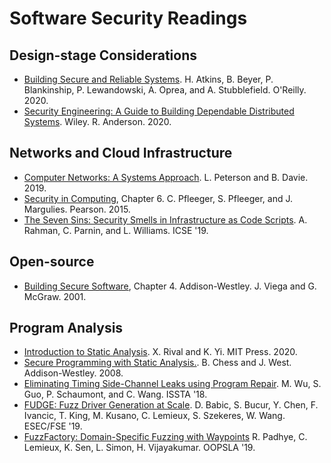 # Software Security Readings

## Design-stage Considerations
- [Building Secure and Reliable Systems](https://landing.google.com/sre/static/pdf/Building_Secure_and_Reliable_Systems.pdf).
  H. Atkins, B. Beyer, P. Blankinship, P. Lewandowski, A. Oprea, and A. Stubblefield. O'Reilly. 2020.
- [Security Engineering: A Guide to Building Dependable Distributed Systems](https://www.cl.cam.ac.uk/~rja14/book.html).
  Wiley. R. Anderson. 2020.

## Networks and Cloud Infrastructure
- [Computer Networks: A Systems Approach](https://book.systemsapproach.org/).
  L. Peterson and B. Davie. 2019.
- [Security in Computing](https://www.pearson.com/us/higher-education/program/Pfleeger-Security-in-Computing-5th-Edition/PGM25284.html), Chapter 6.
  C. Pfleeger, S. Pfleeger, and J. Margulies. Pearson. 2015.
- [The Seven Sins: Security Smells in Infrastructure as Code Scripts](https://akondrahman.github.io/papers/icse19_slic.pdf).
  A. Rahman, C. Parnin, and L. Williams. ICSE '19.

## Open-source
- [Building Secure Software](https://www.amazon.com/Building-Secure-Software-Addison-wesley-Professional/dp/0321774957), Chapter 4.
  Addison-Westley. J. Viega and G. McGraw. 2001.

## Program Analysis
- [Introduction to Static Analysis](https://mitpress.mit.edu/books/introduction-static-analysis).
  X. Rival and K. Yi. MIT Press. 2020.
- [Secure Programming with Static Analysis.](https://www.amazon.com/Secure-Programming-Static-Analysis-Brian/dp/0321424778).
  B. Chess and J. West. Addison-Westley. 2008.
- [Eliminating Timing Side-Channel Leaks using Program Repair](https://meng-wu.github.io/file/WuGSW18.pdf).
  M. Wu, S. Guo, P. Schaumont, and C. Wang. ISSTA '18.
- [FUDGE: Fuzz Driver Generation at Scale](https://research.google/pubs/pub48314/).
  D. Babic, S. Bucur, Y. Chen, F. Ivancic, T. King, M. Kusano, C. Lemieux, S. Szekeres, W. Wang. ESEC/FSE '19.
- [FuzzFactory: Domain-Specific Fuzzing with Waypoints](https://dl.acm.org/doi/pdf/10.1145/3360600)
  R. Padhye, C. Lemieux, K. Sen, L. Simon, H. Vijayakumar. OOPSLA '19.
